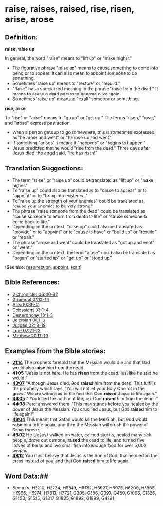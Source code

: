 # raise, raises, raised, rise, risen, arise, arose #

## Definition: ##

__raise, raise up__

In general, the word "raise" means to "lift up" or "make higher."

* The figurative phrase "raise up" means to cause something to come into being or to appear. It can also mean to appoint someone to do something.
* Sometimes "raise up" means to "restore" or "rebuild."
* "Raise" has a specialized meaning in the phrase "raise from the dead." It means to cause a dead person to become alive again.
* Sometimes "raise up" means to "exalt" someone or something.

__rise, arise__

To "rise" or "arise" means to "go up" or "get up." The terms "risen," "rose," and "arose" express past action.

* When a person gets up to go somewhere, this is sometimes expressed as "he arose and went" or "he rose up and went."
* If something "arises" it means it "happens" or "begins to happen."
* Jesus predicted that he would "rise from the dead." Three days after Jesus died, the angel said, "He has risen!"

## Translation Suggestions: ##

* The term "raise" or "raise up" could be translated as "lift up" or "make higher."
* To "raise up" could also be translated as to "cause to appear" or to "appoint" or to "bring into existence."
* To "raise up the strength of your enemies" could be translated as, "cause your enemies to be very strong."
* The phrase "raise someone from the dead" could be translated as "cause someone to return from death to life" or "cause someone to come back to life."
* Depending on the context, "raise up" could also be translated as "provide" or to "appoint" or to "cause to have" or "build up" or "rebuild" or "repair."
* The phrase "arose and went" could be translated as "got up and went" or "went."
* Depending on the context, the term "arose" could also be translated as "began" or "started up" or "got up" or "stood up."

(See also: [resurrection](../kt/resurrection.md), [appoint](../kt/appoint.md), [exalt](../kt/exalt.md))

## Bible References: ##

* [2 Chronicles 06:40-42](rc://en/tn/help/2ch/06/40)
* [2 Samuel 07:12-14](rc://en/tn/help/2sa/07/12)
* [Acts 10:39-41](rc://en/tn/help/act/10/39)
* [Colossians 03:1-4](rc://en/tn/help/col/03/01)
* [Deuteronomy 13:1-3](rc://en/tn/help/deu/13/01)
* [Jeremiah 06:1-3](rc://en/tn/help/jer/06/01)
* [Judges 02:18-19](rc://en/tn/help/jdg/02/18)
* [Luke 07:21-23](rc://en/tn/help/luk/07/21)
* [Matthew 20:17-19](rc://en/tn/help/mat/20/17)

## Examples from the Bible stories: ##

* __[21:14](rc://en/tn/help/obs/21/14)__ The prophets foretold that the Messiah would die and that God would also __raise__  him from the dead.
* __[41:05](rc://en/tn/help/obs/41/05)__ "Jesus is not here. He has __risen__  from the dead, just like he said he would!"
* __[43:07](rc://en/tn/help/obs/43/07)__ "Although Jesus died, God __raised__  him from the dead. This fulfills the prophecy which says, 'You will not let your Holy One rot in the grave.' We are witnesses to the fact that God __raised__  Jesus to life again."
* __[44:05](rc://en/tn/help/obs/44/05)__ " You killed the author of life, but God __raised__  him from the dead. "
* __[44:08](rc://en/tn/help/obs/44/08)__ Peter answered them, "This man stands before you healed by the power of Jesus the Messiah. You crucified Jesus, but God __raised__  him to life again!"
* __[48:04](rc://en/tn/help/obs/48/04)__ This meant that Satan would kill the Messiah, but God would __raise__  him to life again, and then the Messiah will crush the power of Satan forever.
* __[49:02](rc://en/tn/help/obs/49/02)__ He (Jesus) walked on water, calmed storms, healed many sick people, drove out demons, __raised__  the dead to life, and turned five loaves of bread and two small fish into enough food for over 5,000 people.
* __[49:12](rc://en/tn/help/obs/49/12)__ You must believe that Jesus is the Son of God, that he died on the cross instead of you, and that God __raised__  him to life again.

## Word Data:##

* Strong's: H2210, H2224, H5549, H5782, H5927, H5975, H6209, H6965, H6966, H6974, H7613, H7721, G305, G386, G393, G450, G1096, G1326, G1453, G1525, G1817, G1825, G1892, G1999, G4891
